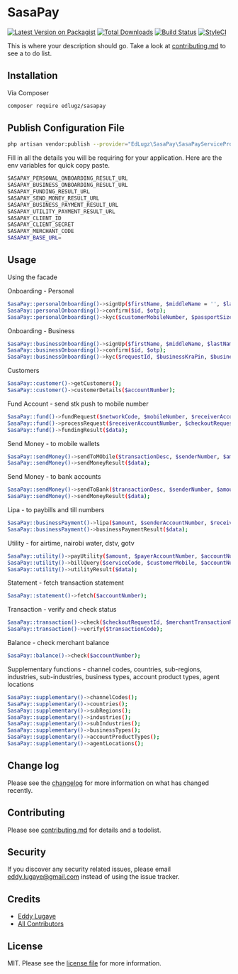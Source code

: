 # SasaPay

[![Latest Version on Packagist][ico-version]][link-packagist]
[![Total Downloads][ico-downloads]][link-downloads]
[![Build Status][ico-travis]][link-travis]
[![StyleCI][ico-styleci]][link-styleci]

This is where your description should go. Take a look at [contributing.md](contributing.md) to see a to do list.

## Installation

Via Composer

```bash
composer require edlugz/sasapay
```

## Publish Configuration File

```bash
php artisan vendor:publish --provider="EdLugz\SasaPay\SasaPayServiceProvider" --tag="migrations"
```

Fill in all the details you will be requiring for your application. Here are the env variables for quick copy paste.

```bash
SASAPAY_PERSONAL_ONBOARDING_RESULT_URL
SASAPAY_BUSINESS_ONBOARDING_RESULT_URL
SASAPAY_FUNDING_RESULT_URL
SASAPAY_SEND_MONEY_RESULT_URL
SASAPAY_BUSINESS_PAYMENT_RESULT_URL
SASAPAY_UTILITY_PAYMENT_RESULT_URL
SASAPAY_CLIENT_ID
SASAPAY_CLIENT_SECRET
SASAPAY_MERCHANT_CODE
SASAPAY_BASE_URL=
```

## Usage

Using the facade

Onboarding - Personal
```bash
SasaPay::personalOnboarding()->signUp($firstName, $middleName = '', $lastName, $email, $countryCode, $mobileNumber, $documentNumber, $documentType);
SasaPay::personalOnboarding()->confirm($id, $otp);
SasaPay::personalOnboarding()->kyc($customerMobileNumber, $passportSizePhoto, $documentImageFront, $documentImageBackdocumentImageBack);
```
Onboarding - Business
```bash
SasaPay::businessOnboarding()->signUp($firstName, $middleName, $lastName, $countryCode, $mobileNumber, $documentNumber, $documentType, $documentType);
SasaPay::businessOnboarding()->confirm($id, $otp);
SasaPay::businessOnboarding()->kyc($requestId, $businessKraPin, $businessRegistrationCertificate, $directorIdCardFront, $directorIdCardBack, $directorKraPin);
```
Customers 
```bash
SasaPay::customer()->getCustomers();
SasaPay::customer()->customerDetails($accountNumber);
```
Fund Account - send stk push to mobile number 
```bash
SasaPay::fund()->fundRequest($networkCode, $mobileNumber, $receiverAccountNumber, $amount, $transactionDesc);
SasaPay::fund()->processRequest($receiverAccountNumber, $checkoutRequestId, $verificationCode);
SasaPay::fund()->fundingResult($data);
```
Send Money -  to mobile wallets
```bash
SasaPay::sendMoney()->sendToMObile($transactionDesc, $senderNumber, $amount, $reason, $transactionFee = 0, $networkCode, $receiverNumber);
SasaPay::sendMoney()->sendMoneyResult($data);
```
Send Money -  to bank accounts
```bash
SasaPay::sendMoney()->sendToBank($transactionDesc, $senderNumber, $amount, $reason, $transactionFee = 0, $bankCode, $accountNumber);
SasaPay::sendMoney()->sendMoneyResult($data);
```
Lipa - to paybills and till numbers
```bash
SasaPay::businessPayment()->lipa($amount, $senderAccountNumber, $receiverMerchantCode, $accountReference, $transactionFee = 0, $billerType, $networkCode, $reason);
SasaPay::businessPayment()->businessPaymentResult($data);
```
Utility - for airtime, nairobi water, dstv, gotv
```bash
SasaPay::utility()->payUtility($amount, $payerAccountNumber, $accountNumber, $transactionFee = 0);
SasaPay::utility()->billQuery($serviceCode, $customerMobile, $accountNumber);
SasaPay::utility()->utilityResult($data);
```
Statement - fetch transaction statement
```bash
SasaPay::statement()->fetch($accountNumber);
```
Transaction - verify and check status
```bash
SasaPay::transaction()->check($checkoutRequestId, $merchantTransactionReference, $transactionCode);
SasaPay::transaction()->verify($transactionCode);
```
Balance - check merchant balance
```bash
SasaPay::balance()->check($accountNumber);
```
Supplementary functions - channel codes, countries, sub-regions, industries, sub-industries, business types, account product types, agent locations
```bash
SasaPay::supplementary()->channelCodes();
SasaPay::supplementary()->countries();
SasaPay::supplementary()->subRegions();
SasaPay::supplementary()->industries();
SasaPay::supplementary()->subIndustries();
SasaPay::supplementary()->businessTypes();
SasaPay::supplementary()->accountProductTypes();
SasaPay::supplementary()->agentLocations();
```

## Change log

Please see the [changelog](changelog.md) for more information on what has changed recently.

## Contributing

Please see [contributing.md](contributing.md) for details and a todolist.

## Security

If you discover any security related issues, please email eddy.lugaye@gmail.com instead of using the issue tracker.

## Credits

- [Eddy Lugaye][link-author]
- [All Contributors][link-contributors]

## License

MIT. Please see the [license file](license.md) for more information.

[ico-version]: https://img.shields.io/packagist/v/edlugz/sasapay.svg?style=flat-square
[ico-downloads]: https://img.shields.io/packagist/dt/edlugz/sasapay.svg?style=flat-square
[ico-travis]: https://img.shields.io/travis/edlugz/sasapay/master.svg?style=flat-square
[ico-styleci]: https://styleci.io/repos/12345678/shield

[link-packagist]: https://packagist.org/packages/edlugz/sasapay
[link-downloads]: https://packagist.org/packages/edlugz/sasapay
[link-travis]: https://travis-ci.org/edlugz/sasapay
[link-styleci]: https://styleci.io/repos/12345678
[link-author]: https://github.com/edlugz
[link-contributors]: ../../contributors

